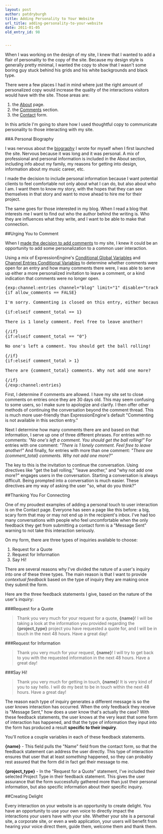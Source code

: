 ```yaml
---
layout: post
author: patdryburgh
title: Adding Personality to Your Website
url_title: adding-personality-to-your-website
date: 2011-01-05
old_entry_id: 98


---
```


When I was working on the design of my site, I knew that I wanted to add a flair of personality to the copy of the site. Because my design style is generally pretty minimal, I wanted the copy to show that I wasn't some boring guy stuck behind his grids and his white backgrounds and black type.

There were a few places I had in mind where just the right amount of personalized copy would increase the quality of the interactions visitors would have with the site. Those areas are: 

1. the [About](http://patdryburgh.com/about/) page.
2. the [Comments](#comments) section.
3. the [Contact](http://patdryburgh.com/contact/) form.

In this article I'm going to share how I used thoughtful copy to communicate personality to those interacting with my site.

##A Personal Biography

I was nervous about the [biography](http://patdryburgh.com/about/) I wrote for myself when I first launched the site. Nervous because it was long and it was personal. A mix of professional and personal information is included in the About section, including info about my family, my reasons for getting into design, information about my music career, etc.

I made the decision to include personal information because I want potential clients to feel comfortable not only about what I can do, but also about who I am. I want them to know my story, with the hopes that they can see themselves in that story and want to move ahead to hire me for their project.

The same goes for those interested in my blog. When I read a blog that interests me I want to find out who the author behind the writing is. Who they are influences what they write, and I want to be able to make that connection.

##Urging You to Comment

When I [made the decision to add comments](http://patdryburgh.com/blog/redesign-highlights/) to my site, I knew it could be an opportunity to add some personalization to a common user interaction.

Using a mix of ExpressionEngine's [Conditional Global Variables](http://expressionengine.com/user_guide/templates/globals/conditionals.html) and [Channel Entries Conditional Variables](http://expressionengine.com/user_guide/modules/channel/conditional_variables.html) to determine whether comments were open for an entry and how many comments there were, I was able to serve up either a more personalized invitation to leave a comment, or a kind indication that comments were no longer open.

<pre>
&#123;exp:channel:entries channel="blog" limit="1" disable="trackbacks|member_data|pagination"}
&#123;if allow_comments == FALSE}

I'm sorry. Commenting is closed on this entry, either because it is more than 30 days old, or simply because I have turned comments off. If you'd like to continue the conversation, please feel free to <a href="http://patdryburgh.com/contact/">contact me directly</a> or strike up a conversation on <a href="http://twitter.com/patdryburgh">Twitter</a>!

&#123;if:elseif comment_total == 1}

There is 1 lonely comment. Feel free to leave another!

&#123;/if}
&#123;if:elseif comment_total == "0"}

No one's left a comment. You should get the ball rolling!

&#123;/if}
&#123;if:elseif comment_total > 1}

There are &#123;comment_total} comments. Why not add one more?

&#123;/if} 
&#123;/exp:channel:entries}
</pre>

First, I determine if comments are allowed. I have my site set to close comments on entries once they are 30 days old. This may seem confusing to some users, so I make sure to apologize and clarify. I then offer other methods of continuing the conversation beyond the comment thread. This is much more user-friendly than ExpressionEngine's default "Commenting is not available in this section entry."

Next I determine how many comments there are and based on that information, I serve up one of three different phrases. For entries with no comments: *"No one's left a comment. You should get the ball rolling!"* For entries with one comment: *"There is 1 lonely comment. Feel free to leave another!"* And finally, for entries with more than one comment: *"There are &#123;comment_total} comments. Why not add one more?"*

The key to this is the invitation to continue the conversation. Using directives like "get the ball rolling," "leave another," and "why not add one more?" engages users in the conversation. Starting a conversation is always difficult. Being prompted into a conversation is much easier. These directives are my way of asking the user "so, what do you think?"

##Thanking You For Connecting

One of my proudest examples of adding a personal touch to user interaction is on the Contact page. Everyone has seen a page like this before: a big, scary form that may or may not end up in the recipient's inbox. I've had too many conversations with people who feel uncomfortable when the only feedback they get from submitting a contact form is a "Message Sent" warning to not take this interaction seriously.

On my form, there are three types of inquiries available to choose: 

1. Request for a Quote
2. Request for Information
3. Say Hi!

There are several reasons why I've divided the nature of a user's inquiry into one of these three types. The main reason is that I want to provide *contextual feedback* based on the type of inquiry they are making once they submit the form.

Here are the three feedback statements I give, based on the nature of the user's inquiry: 

###Request for a Quote

>Thank you very much for your request for a quote, <strong>&#123;name}</strong>! I will be taking a look at the information you provided regarding the <strong>&#123;project_type}</strong> project you have requested a quote for, and I will be in touch in the next 48 hours. Have a great day!

###Request for Information

>Thank you very much for your request, <strong>&#123;name}</strong>! I will try to get back to you with the requested information in the next 48 hours. Have a great day!

###Say Hi!

>Thank you very much for getting in touch, <strong>&#123;name}</strong>! It is very kind of you to say hello. I will do my best to be in touch within the next 48 hours. Have a great day!

The reason each type of inquiry generates a different message is so the user knows interaction has occurred. When the only feedback they receive is "Message Sent," how does a user know that's actually the case? With these feedback statements, the user knows at the very least that some form of interaction has happened, and that the type of information they input into the form has produced a result **specific to their inquiry**.

You'll notice a couple variables in each of these feedback statements. 

**&#123;name}** - This field pulls the "Name" field from the contact form, so that the feedback statement can address the user directly. This type of interaction ensures that user that at least *something* happened, so they can probably rest assured that the form did in fact get their message to me.

**&#123;project_type}** - In the "Request for a Quote" statement, I've included their selected Project Type in their feedback statement. This gives the user assurance that the form successfully gathered more than just their personal information, but also specific information about their specific inquiry.

##Creating Delight

Every interaction on your website is an opportunity to create delight. You have an opportunity to use your own voice to directly impact the interactions your users have with your site. Whether your site is a personal site, a corporate site, or even a web application, your users will benefit from hearing your voice direct them, guide them, welcome them and thank them.